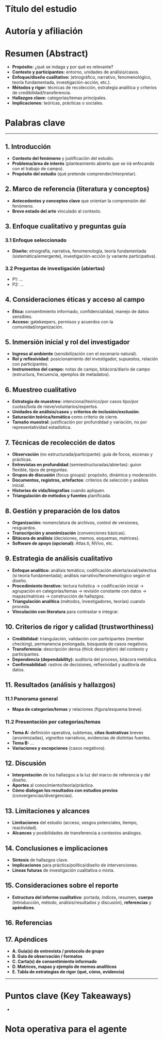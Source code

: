 <!-- ============================================================= -->
<!--  Plantilla personalizada para informe de investigación         -->
<!--  METODOLOGÍA CUALITATIVA (según Hernández et al.)             -->
<!--  Cada bloque incluye instrucciones (comentarios HTML)          -->
<!--  para guiar al agente que redacta el reporte.                  -->
<!--  El proceso cualitativo es iterativo: permite volver a fases   -->
<!--  previas cuando sea necesario (inmersión, muestreo, análisis). -->
<!--  Referencia metodológica: proceso cualitativo, muestreo,       -->
<!--  recolección/análisis, rigor y reporte.                        -->
<!--  (estructura y criterios descritos por Hernández et al.).      -->
<!-- ============================================================= -->

# Título del estudio
<!-- Instrucción: Escribe un título claro que refleje el fenómeno y el contexto del estudio. Evita tecnicismos innecesarios y privilegia la claridad narrativa. -->

# Autoría y afiliación
<!-- Instrucción: Incluye autor(es), afiliación(es) e información de contacto si aplica. -->

# Resumen (Abstract)
- **Propósito:** ¿qué se indaga y por qué es relevante?
- **Contexto y participantes:** entorno, unidades de análisis/casos.
- **Enfoque/diseño cualitativo:** (etnográfico, narrativo, fenomenológico, teoría fundamentada, investigación-acción, etc.).
- **Métodos y rigor:** técnicas de recolección, estrategia analítica y criterios de credibilidad/transferencia.
- **Hallazgos clave:** categorías/temas principales.
- **Implicaciones:** teóricas, prácticas o sociales.
<!-- Instrucción: 150–250 palabras; redacta en pasado/completo. La estructura del reporte cualitativo contempla un resumen breve al inicio. :contentReference[oaicite:0]{index=0} -->

# Palabras clave
<!-- Instrucción: 3–6 términos separados por comas (fenómeno, población, contexto, diseño). -->

---

## 1. Introducción
- **Contexto del fenómeno** y justificación del estudio.
- **Problema/área de interés** (planteamiento abierto que se irá enfocando con el trabajo de campo).
- **Propósito del estudio** (qué pretende comprender/interpretar).
<!-- Instrucción: Enfatiza que el planteamiento en cualitativo es emergente y puede refinarse a medida que avanzan las fases. :contentReference[oaicite:1]{index=1} -->

## 2. Marco de referencia (literatura y conceptos)
- **Antecedentes y conceptos clave** que orientan la comprensión del fenómeno.
- **Breve estado del arte** vinculado al contexto.
<!-- Instrucción: En cualitativo, la literatura acompaña y puede actualizarse en cualquier etapa; sirve de andamiaje interpretativo, no de lista cerrada de variables. :contentReference[oaicite:2]{index=2} -->

## 3. Enfoque cualitativo y preguntas guía
### 3.1 Enfoque seleccionado
- **Diseño:** etnografía, narrativa, fenomenología, teoría fundamentada (sistemática/emergente), investigación-acción (y variante participativa).  
<!-- Instrucción: Justifica la elección del diseño en función del fenómeno, el contexto y el propósito. :contentReference[oaicite:3]{index=3} -->

### 3.2 Preguntas de investigación (abiertas)
- P1: …
- P2: …
<!-- Instrucción: Formula preguntas amplias y flexibles. Pueden refinarse durante el trabajo de campo y el análisis iterativo. :contentReference[oaicite:4]{index=4} -->

## 4. Consideraciones éticas y acceso al campo
- **Ética:** consentimiento informado, confidencialidad, manejo de datos sensibles.
- **Acceso:** gatekeepers, permisos y acuerdos con la comunidad/organización.
<!-- Instrucción: Especifica cómo se resguardan los derechos de participantes y se documentan los acuerdos. :contentReference[oaicite:5]{index=5} -->

## 5. Inmersión inicial y rol del investigador
- **Ingreso al ambiente** (sensibilización con el escenario natural).
- **Rol y reflexividad:** posicionamiento del investigador, supuestos, relación con participantes.
- **Instrumentos del campo:** notas de campo, bitácora/diario de campo (estructura, frecuencia, ejemplos de metadatos).
<!-- Instrucción: Describe cómo se registran observaciones, impresiones y decisiones metodológicas desde el inicio. :contentReference[oaicite:6]{index=6} -->

## 6. Muestreo cualitativo
- **Estrategia de muestreo:** intencional/teórico/por casos tipo/por cuotas/bola de nieve/voluntarios/expertos.
- **Unidades de análisis/casos** y **criterios de inclusión/exclusión**.
- **Saturación teórica/temática** como criterio de cierre.
- **Tamaño muestral:** justificación por profundidad y variación, no por representatividad estadística.
<!-- Instrucción: Explica cómo se seleccionan casos iniciales y cómo puede ajustarse la muestra de origen durante el estudio. :contentReference[oaicite:7]{index=7} -->

## 7. Técnicas de recolección de datos
- **Observación** (no estructurada/participante): guía de focos, escenas y prácticas.
- **Entrevistas en profundidad** (semiestructuradas/abiertas): guion flexible, tipos de preguntas.
- **Grupos de discusión** (focus groups): propósito, dinámica y moderación.
- **Documentos, registros, artefactos**: criterios de selección y análisis inicial.
- **Historias de vida/biografías** cuando apliquen.
- **Triangulación de métodos y fuentes** planificada.
<!-- Instrucción: Detalla procedimientos, condiciones del entorno y cómo se resguardan audios/transcripciones/imagenes. :contentReference[oaicite:8]{index=8} -->

## 8. Gestión y preparación de los datos
- **Organización:** nomenclatura de archivos, control de versiones, resguardos.
- **Transcripción y anonimización** (convenciones básicas).
- **Bitácora de análisis** (decisiones, memos, esquemas, matrices).
- **Software de apoyo (opcional):** Atlas.ti, NVivo, etc.
<!-- Instrucción: Señala cómo se asegura trazabilidad y cadena de custodia de datos cualitativos. :contentReference[oaicite:9]{index=9} -->

## 9. Estrategia de análisis cualitativo
- **Enfoque analítico:** análisis temático; codificación abierta/axial/selectiva (si teoría fundamentada); análisis narrativo/fenomenológico según el diseño.
- **Procedimiento iterativo:** lectura holística → codificación inicial → agrupación en categorías/temas → revisión constante con datos → mapas/matrices → construcción de hallazgos.
- **Triangulación analítica** (métodos, investigadores, teorías) cuando proceda.
- **Vinculación con literatura** para contrastar e integrar.
<!-- Instrucción: Describe paso a paso cómo se pasa de datos a temas y categorías, incluyendo ejemplos de códigos y memos analíticos. :contentReference[oaicite:10]{index=10} -->

## 10. Criterios de rigor y calidad (trustworthiness)
- **Credibilidad:** triangulación, validación con participantes (member checking), permanencia prolongada, búsqueda de casos negativos.
- **Transferencia:** descripción densa (thick description) del contexto y participantes.
- **Dependencia (dependability):** auditoría del proceso, bitácora metódica.
- **Confirmabilidad:** rastros de decisiones, reflexividad y auditoría de datos.
<!-- Instrucción: Explica qué estrategias se implementaron y evidencia concreta (p. ej., anexar esquema de auditoría). :contentReference[oaicite:11]{index=11} -->

## 11. Resultados (análisis y hallazgos)
### 11.1 Panorama general
- **Mapa de categorías/temas** y relaciones (figura/esquema breve).

### 11.2 Presentación por categorías/temas
- **Tema A:** definición operativa, subtemas, **citas ilustrativas** breves (anonimizadas), *vignettes* narrativos, evidencias de distintas fuentes.
- **Tema B:** …
- **Variaciones y excepciones** (casos negativos).
<!-- Instrucción: Alterna narrativa analítica y citas cortas que respalden cada categoría; integra elementos visuales cuando aporten claridad. Evita transcripciones extensas; prioriza síntesis interpretativa. :contentReference[oaicite:12]{index=12} -->

## 12. Discusión
- **Interpretación** de los hallazgos a la luz del marco de referencia y del diseño.
- **Aportes** al conocimiento/teoría/práctica.
- **Cómo dialogan los resultados con estudios previos** (convergencias/divergencias).
<!-- Instrucción: Mantén la discusión separada de la mera descripción; articula implicaciones conceptuales y situadas. :contentReference[oaicite:13]{index=13} -->

## 13. Limitaciones y alcances
- **Limitaciones** del estudio (acceso, sesgos potenciales, tiempo, reactividad).
- **Alcances** y posibilidades de transferencia a contextos análogos.
<!-- Instrucción: Reconoce de forma transparente restricciones y decisiones metodológicas. :contentReference[oaicite:14]{index=14} -->

## 14. Conclusiones e implicaciones
- **Síntesis** de hallazgos clave.
- **Implicaciones** para práctica/política/diseño de intervenciones.
- **Líneas futuras** de investigación cualitativa o mixta.
<!-- Instrucción: Redacta conciso; no repitas la discusión. :contentReference[oaicite:15]{index=15} -->

## 15. Consideraciones sobre el reporte
- **Estructura del informe cualitativo**: portada, índices, resumen, **cuerpo** (introducción, método, análisis/resultados y discusión), **referencias** y **apéndices**.  
<!-- Instrucción: Asegura que el formato final siga esta estructura y que el tono sea narrativo-analítico con soporte empírico (citas/ejemplos). :contentReference[oaicite:16]{index=16} -->

## 16. Referencias
<!-- Instrucción: Lista todas las fuentes citadas en el estilo requerido (APA/Chicago/etc.). En cualitativo, la sección es parte del aparato crítico del reporte. :contentReference[oaicite:17]{index=17} -->

## 17. Apéndices
- **A. Guía(s) de entrevista / protocolo de grupo**
- **B. Guía de observación / formatos**
- **C. Carta(s) de consentimiento informado**
- **D. Matrices, mapas y ejemplo de memos analíticos**
- **E. Tabla de estrategias de rigor (qué, cómo, evidencia)**
<!-- Instrucción: Incluye materiales que muestran transparencia del proceso sin exponer datos sensibles. :contentReference[oaicite:18]{index=18} -->

---

# Puntos clave (Key Takeaways)
- <!-- Instrucción: Redacta viñetas con 4–6 aprendizajes nucleares para lectores ejecutivos. -->

# Nota operativa para el agente
<!--
1) Mantén el carácter iterativo: si nuevos datos reorientan preguntas o muestra, actualiza secciones 3, 6 y 9.
2) Prioriza la “descripción densa” y la triangulación; usa citas breves y potentes, no transcripciones largas.
3) Registra reflexividad y decisiones en la bitácora; referencia en las secciones 5, 8 y 10.
4) Respeta ética y anonimización desde la transcripción; controla accesos a repositorios de datos.
5) Si el diseño es específico (p. ej., teoría fundamentada), explicita fases de codificación y criterios de saturación.
6) Ancla la estructura del reporte a la guía de Cap. 16 (estructura del informe cualitativo).
-->

